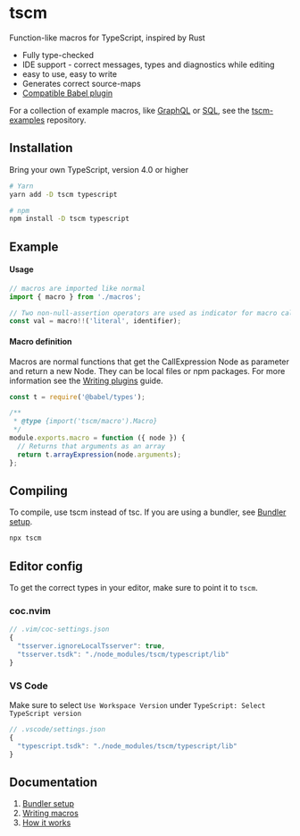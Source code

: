 # tscm

Function-like macros for TypeScript, inspired by Rust

- Fully type-checked
- IDE support - correct messages, types and diagnostics while editing
- easy to use, easy to write
- Generates correct source-maps
- [Compatible Babel plugin](docs/Bundler-setup.md#babel-plugin)

For a collection of example macros, like [GraphQL][gql] or [SQL][sql], see the [tscm-examples][tscm-examples] repository.

## Installation

Bring your own TypeScript, version 4.0 or higher

```sh
# Yarn
yarn add -D tscm typescript

# npm
npm install -D tscm typescript
```

## Example

#### Usage

```typescript
// macros are imported like normal
import { macro } from './macros';

// Two non-null-assertion operators are used as indicator for macro calls
const val = macro!!('literal', identifier);
```

#### Macro definition

Macros are normal functions that get the CallExpression Node as parameter and return a new Node. They can be local files or npm packages. For more information see the [Writing plugins](docs/Writing-macros.md) guide.

```javascript
const t = require('@babel/types');

/**
 * @type {import('tscm/macro').Macro}
 */
module.exports.macro = function ({ node }) {
  // Returns that arguments as an array
  return t.arrayExpression(node.arguments);
};
```

## Compiling

To compile, use tscm instead of tsc. If you are using a bundler, see [Bundler setup](docs/Bundler-setup.md).

```sh
npx tscm
```

## Editor config

To get the correct types in your editor, make sure to point it to `tscm`.

### coc.nvim

```javascript
// .vim/coc-settings.json
{
  "tsserver.ignoreLocalTsserver": true,
  "tsserver.tsdk": "./node_modules/tscm/typescript/lib"
}
```

### VS Code

Make sure to select `Use Workspace Version` under `TypeScript: Select TypeScript version`

```javascript
// .vscode/settings.json
{
  "typescript.tsdk": "./node_modules/tscm/typescript/lib"
}
```

## Documentation

1. [Bundler setup](docs/Bundler-setup.md)
1. [Writing macros](docs/Writing-macros.md)
1. [How it works](docs/How-it-works.md)

[tscm-examples]: https://github.com/johanholmerin/tscm-examples
[gql]: https://github.com/johanholmerin/tscm-examples/tree/master/macros/graphql
[sql]: https://github.com/johanholmerin/tscm-examples/tree/master/macros/pgtyped

